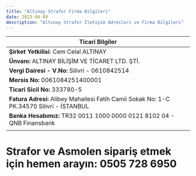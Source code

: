 ```yaml
---
title: "Altınay Strafor Firma Bilgileri"
date: 2023-04-09
description: "Altınay Strafor İletişim Adresleri ve Firma Bilgileri"
---
```


| Ticari Bilgiler                                                                           |
|-------------------------------------------------------------------------------------------|
| **Şirket Yetkilisi**: Cem Celal ALTINAY                                                   |
| **Ünvanı:** ALTINAY BİLİŞİM VE TİCARET LTD. ŞTİ.                                          |
| **Vergi Dairesi - V.No:** Silivri - 0610842514                                            |
| **Mersis No:** 0061084251400001                                                           |
| **Ticari Sicil No:** 333780-5                                                             |
| **Fatura Adresi:** Alibey Mahallesi Fatih Camii Sokak No: 1-C PK.34570 Silivri - İSTANBUL |
| **Banka Hesabımız:** TR32 0011 1000 0000 0121 8102 04 - QNB Finansbank                    |
|                                                                                           |

# Strafor ve Asmolen sipariş etmek için hemen arayın: <a rel="nofollow" tel="+905057286950"> 0505 728 6950 </a>
